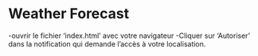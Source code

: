 # Weather Forecast 
-ouvrir le fichier ‘index.html’ avec votre navigateur 
-Cliquer sur ‘Autoriser’ dans la notification qui demande l’accès à votre localisation.
